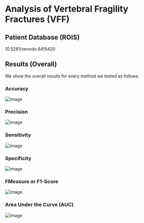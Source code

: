# Analysis of Vertebral Fragility Fractures (VFF)

## Patient Database (ROIS)
10.5281/zenodo.6415420

## Results (Overall)
We show the overall results for every method we tested as follows.
### Accuracy
![image](https://user-images.githubusercontent.com/3834596/162454097-e052965e-7b70-406c-b374-1d655a278c94.png)
### Precision
![image](https://user-images.githubusercontent.com/3834596/162454221-de128b9b-fbe8-4003-b2b8-bf9ff0f5841c.png)
### Sensitivity
![image](https://user-images.githubusercontent.com/3834596/162454335-62acbc32-fccb-45b4-981b-38ddfa3c47a0.png)
### Specificity
![image](https://user-images.githubusercontent.com/3834596/162454451-14a2c8dd-7b1c-42c3-8470-613211d8966b.png)
### FMeasure or F1-Score
![image](https://user-images.githubusercontent.com/3834596/162454552-a3d98f04-db8c-484a-96f5-ee2e499f9c46.png)
### Area Under the Curve (AUC)
![image](https://user-images.githubusercontent.com/3834596/162454623-da27f68a-6dc9-4ca1-84b6-78f4712050c2.png)
